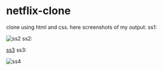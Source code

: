 # netflix-clone 
clone using html and css.
here screenshots of my output:
ss1:

![ss2](https://github.com/kavita2151/netflix-clone/assets/172579387/bb55d36c-ccf4-4ca5-ad0b-31b0a6abc67b)
ss2:

[ss3](https://github.com/kavita2151/netflix-clone/assets/172579387/5a05ebd2-620b-4a09-a0bf-89508a6f900f)
ss3:

![ss4](https://github.com/kavita2151/netflix-clone/assets/172579387/d18efce5-c1f4-4fac-ba8e-afe34e6c8d15)
